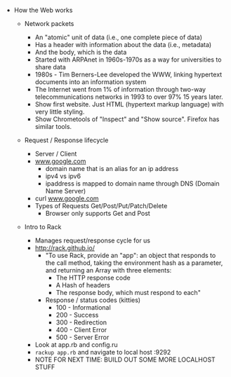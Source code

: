 - How the Web works
    - Network packets
        - An "atomic" unit of data (i.e., one complete piece of data)
        - Has a header with information about the data (i.e., metadata)
        - And the body, which is the data
        - Started with ARPAnet in 1960s-1970s as a way for universities to share data
        - 1980s - Tim Berners-Lee developed the WWW, linking hypertext documents into an information system
        - The Internet went from 1% of information through two-way telecommunications networks in 1993 to over 97% 15 years later.
        - Show first website.  Just HTML (hypertext markup language) with very little styling.
        - Show Chrometools of "Inspect" and "Show source".  Firefox has similar tools. 

    - Request / Response lifecycle
        - Server / Client
        - www.google.com
            - domain name that is an alias for an ip address
            - ipv4 vs ipv6
            - ipaddress is mapped to domain name through DNS (Domain Name Server)
        - curl www.google.com
        - Types of Requests Get/Post/Put/Patch/Delete
            - Browser only supports Get and Post

    - Intro to Rack
        - Manages request/response cycle for us
        - http://rack.github.io/
            - "To use Rack, provide an "app": an object that responds to the call method, taking the environment hash as a parameter, and returning an Array with three elements:
                - The HTTP response code
                - A Hash of headers
                - The response body, which must respond to each"
            - Response / status codes (kitties)
                - 100 - Informational
                - 200 - Success
                - 300 - Redirection
                - 400 - Client Error
                - 500 - Server Error
        - Look at app.rb and config.ru
        - `rackup app.rb` and navigate to local host :9292
        - NOTE FOR NEXT TIME:  BUILD OUT SOME MORE LOCALHOST STUFF